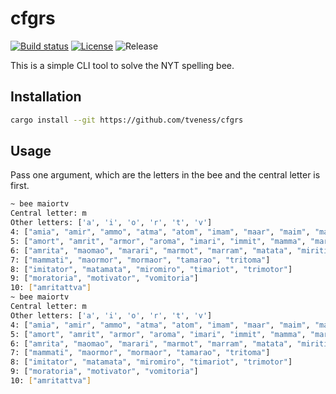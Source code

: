 # cfgrs

[![Build status](https://img.shields.io/github/actions/workflow/status/tveness/bee/rust.yml?style=for-the-badge)](https://github.com/tveness/bee/actions/workflows/rust.yml)
[![License](https://img.shields.io/github/license/tveness/bee?style=for-the-badge)](https://opensource.org/license/agpl-v3)
![Release](https://img.shields.io/github/v/tag/tveness/bee?label=latest%20release&style=for-the-badge)

This is a simple CLI tool to solve the NYT spelling bee.

## Installation
```bash
cargo install --git https://github.com/tveness/cfgrs
```


## Usage
Pass one argument, which are the letters in the bee and the central letter is first.

```bash
~ bee maiortv
Central letter: m
Other letters: ['a', 'i', 'o', 'r', 't', 'v']
4: ["amia", "amir", "ammo", "atma", "atom", "imam", "maar", "maim", "mair", "mama", "mara", "marm", "mart", "matt", "miri", "miro", "mirv", "mitt", "moai", "moat", "moit", "momi", "mooi", "moor", "moot", "mora", "mort", "moti", "mott", "omit", "omov", "rami", "rima", "roam", "roma", "room", "tomo", "toom", "tram", "trim"]
5: ["amort", "amrit", "armor", "aroma", "imari", "immit", "mamma", "maria", "maror", "marri", "matai", "moira", "momma", "morat", "moria", "morra", "morro", "motor", "motto", "tomia", "vomit", "vroom"]
6: ["amrita", "maomao", "marari", "marmot", "marram", "matata", "miriti", "mirror", "moirai", "moorva", "mortar", "motmot", "tamara", "tamari", "tammar", "tarama", "tatami", "tomato", "tomtit", "varoom", "vomito"]
7: ["mammati", "maormor", "mormaor", "tamarao", "tritoma"]
8: ["imitator", "matamata", "miromiro", "timariot", "trimotor"]
9: ["moratoria", "motivator", "vomitoria"]
10: ["amritattva"]
~ bee maiortv
Central letter: m
Other letters: ['a', 'i', 'o', 'r', 't', 'v']
4: ["amia", "amir", "ammo", "atma", "atom", "imam", "maar", "maim", "mair", "mama", "mara", "marm", "mart", "matt", "miri", "miro", "mirv", "mitt", "moai", "moat", "moit", "momi", "mooi", "moor", "moot", "mora", "mort", "moti", "mott", "omit", "omov", "rami", "rima", "roam", "roma", "room", "tomo", "toom", "tram", "trim"]
5: ["amort", "amrit", "armor", "aroma", "imari", "immit", "mamma", "maria", "maror", "marri", "matai", "moira", "momma", "morat", "moria", "morra", "morro", "motor", "motto", "tomia", "vomit", "vroom"]
6: ["amrita", "maomao", "marari", "marmot", "marram", "matata", "miriti", "mirror", "moirai", "moorva", "mortar", "motmot", "tamara", "tamari", "tammar", "tarama", "tatami", "tomato", "tomtit", "varoom", "vomito"]
7: ["mammati", "maormor", "mormaor", "tamarao", "tritoma"]
8: ["imitator", "matamata", "miromiro", "timariot", "trimotor"]
9: ["moratoria", "motivator", "vomitoria"]
10: ["amritattva"]
```


